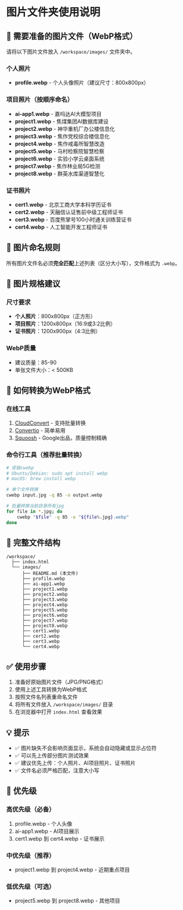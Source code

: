 # 图片文件夹使用说明

## 📁 需要准备的图片文件（WebP格式）

请将以下图片文件放入 `/workspace/images/` 文件夹中。

### 个人照片
- **profile.webp** - 个人头像照片（建议尺寸：800x800px）

### 项目照片（按顺序命名）
- **ai-app1.webp** - 嘉吗达AI大模型项目
- **project1.webp** - 焦煤集团AI数据库建设
- **project2.webp** - 神华重机厂办公楼信息化
- **project3.webp** - 焦作党校综合楼信息化
- **project4.webp** - 焦作戒毒所智慧改造
- **project5.webp** - 马村检察院智慧检察
- **project6.webp** - 实验小学云桌面系统
- **project7.webp** - 焦作林业局5G检测
- **project8.webp** - 群英水库渠道智慧化

### 证书照片
- **cert1.webp** - 北京工商大学本科学历证书
- **cert2.webp** - 天融信认证售前中级工程师证书
- **cert3.webp** - 百度熊掌号100小时通关训练营证书
- **cert4.webp** - 人工智能开发工程师证书

## 📝 图片命名规则

所有图片文件名必须**完全匹配**上述列表（区分大小写），文件格式为 `.webp`。

## 🎨 图片规格建议

### 尺寸要求
- **个人照片**：800x800px（正方形）
- **项目照片**：1200x800px（16:9或3:2比例）
- **证书照片**：1200x900px（4:3比例）

### WebP质量
- 建议质量：85-90
- 单张文件大小：< 500KB

## 🔧 如何转换为WebP格式

### 在线工具
1. [CloudConvert](https://cloudconvert.com/jpg-to-webp) - 支持批量转换
2. [Convertio](https://convertio.co/zh/jpg-webp/) - 简单易用
3. [Squoosh](https://squoosh.app/) - Google出品，质量控制精确

### 命令行工具（推荐批量转换）
```bash
# 安装cwebp
# Ubuntu/Debian: sudo apt install webp
# macOS: brew install webp

# 单个文件转换
cwebp input.jpg -q 85 -o output.webp

# 批量转换当前目录所有jpg
for file in *.jpg; do 
    cwebp "$file" -q 85 -o "${file%.jpg}.webp"
done
```

## 📂 完整文件结构

```
/workspace/
  ├── index.html
  └── images/
      ├── README.md (本文件)
      ├── profile.webp
      ├── ai-app1.webp
      ├── project1.webp
      ├── project2.webp
      ├── project3.webp
      ├── project4.webp
      ├── project5.webp
      ├── project6.webp
      ├── project7.webp
      ├── project8.webp
      ├── cert1.webp
      ├── cert2.webp
      ├── cert3.webp
      └── cert4.webp
```

## ✅ 使用步骤

1. 准备好原始图片文件（JPG/PNG格式）
2. 使用上述工具转换为WebP格式
3. 按照文件名列表重命名文件
4. 将所有文件放入 `/workspace/images/` 目录
5. 在浏览器中打开 `index.html` 查看效果

## 💡 提示

- ✅ 图片缺失不会影响页面显示，系统会自动隐藏或显示占位符
- ✅ 可以先上传部分图片测试效果
- ✅ 建议优先上传：个人照片、AI项目照片、证书照片
- ✅ 文件名必须严格匹配，注意大小写

## 🎯 优先级

### 高优先级（必备）
1. profile.webp - 个人头像
2. ai-app1.webp - AI项目展示
3. cert1.webp 到 cert4.webp - 证书展示

### 中优先级（推荐）
- project1.webp 到 project4.webp - 近期重点项目

### 低优先级（可选）
- project5.webp 到 project8.webp - 其他项目
